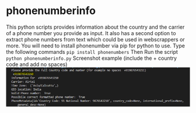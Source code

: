 # phonenumberinfo
This python scripts provides information about the country and the carrier of a phone number you provide as input. It also has a second option to extract phone numbers from text which could be used in webscrappers or more. You will need to install phonenumber via pip for python to use.
Type the following commands
`pip install phonenumbers`
Then Run the script 
`python phonenumberinfo.py`
Screenshot example (include the + country code and add no spaces)
![alt text](screenshot.png "Screenshot")
